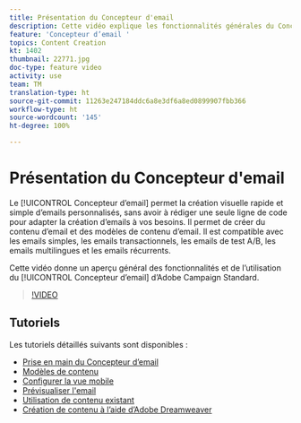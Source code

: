 ```yaml
---
title: Présentation du Concepteur d'email
description: Cette vidéo explique les fonctionnalités générales du Concepteur d’email et comment créer entièrement un email. Cette page répertorie toutes les vidéos de présentation disponibles pour le Concepteur d’email d’Adobe Campaign.
feature: 'Concepteur d’email '
topics: Content Creation
kt: 1402
thumbnail: 22771.jpg
doc-type: feature video
activity: use
team: TM
translation-type: ht
source-git-commit: 11263e247184ddc6a8e3df6a8ed0899907fbb366
workflow-type: ht
source-wordcount: '145'
ht-degree: 100%

---
```



# Présentation du Concepteur d&#39;email

Le [!UICONTROL Concepteur d’email] permet la création visuelle rapide et simple d’emails personnalisés, sans avoir à rédiger une seule ligne de code pour adapter la création d’emails à vos besoins. Il permet de créer du contenu d’email et des modèles de contenu d’email. Il est compatible avec les emails simples, les emails transactionnels, les emails de test A/B, les emails multilingues et les emails récurrents.

Cette vidéo donne un aperçu général des fonctionnalités et de l’utilisation du [!UICONTROL Concepteur d’email] d’Adobe Campaign Standard.

>[!VIDEO](https://video.tv.adobe.com/v/22771?quality=12)

## Tutoriels

Les tutoriels détaillés suivants sont disponibles :

* [Prise en main du Concepteur d’email](/help/designing-content/email-designer/getting-started-with-the-email-designer.md)
* [Modèles de contenu ](/help/designing-content/email-designer/email-content-templates.md)
* [Configurer la vue mobile](/help/designing-content/email-designer/configure-the-mobile-view.md)
* [Prévisualiser l&#39;email](/help/designing-content/email-designer/preview-your-email.md)
* [Utilisation de contenu existant](/help/designing-content/email-designer/working-with-existing-content.md)
* [Création de contenu à l’aide d’Adobe Dreamweaver](/help/designing-content/email-designer/dreamweaver-integration.md)
